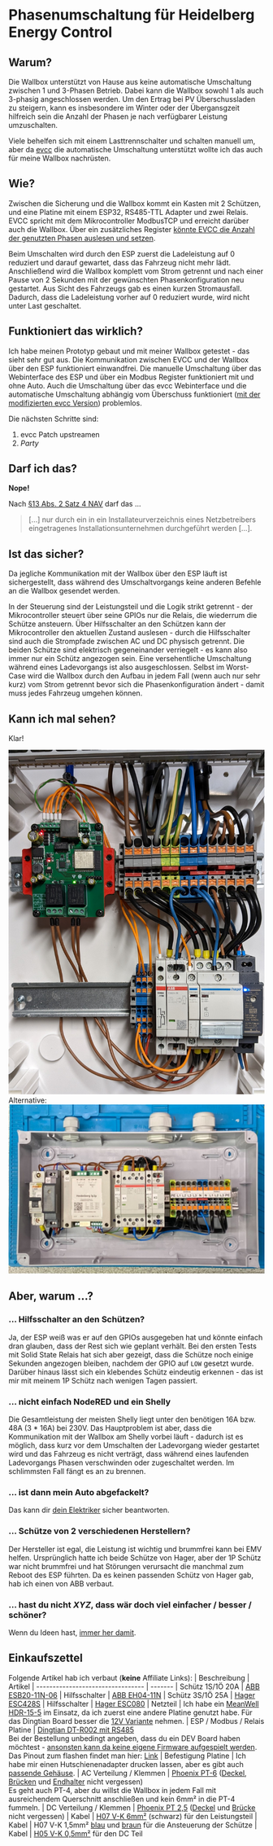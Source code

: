 # Phasenumschaltung für Heidelberg Energy Control

## Warum?

Die Wallbox unterstützt von Hause aus keine automatische Umschaltung zwischen 1 und 3-Phasen Betrieb. Dabei kann die Wallbox sowohl 1 als auch 3-phasig angeschlossen werden. Um den Ertrag bei PV Überschussladen zu steigern, kann es insbesondere im Winter oder der Übergansgzeit hilfreich sein die Anzahl der Phasen je nach verfügbarer Leistung umzuschalten.

Viele behelfen sich mit einem Lasttrennschalter und schalten manuell um, aber da [evcc](https://evcc.io/) die automatische Umschaltung unterstützt wollte ich das auch für meine Wallbox nachrüsten.

## Wie?

Zwischen die Sicherung und die Wallbox kommt ein Kasten mit 2 Schützen, und eine Platine mit einem ESP32, RS485-TTL Adapter und zwei Relais. EVCC spricht mit dem Mikrocontroller ModbusTCP und erreicht darüber auch die Wallbox. Über ein zusätzliches Register [könnte EVCC die Anzahl der genutzten Phasen auslesen und setzen](https://github.com/evcc-io/evcc/discussions/6168#discussioncomment-4925261).

Beim Umschalten wird durch den ESP zuerst die Ladeleistung auf 0 reduziert und darauf gewartet, dass das Fahrzeug nicht mehr lädt. Anschließend wird die Wallbox komplett vom Strom getrennt und nach einer Pause von 2 Sekunden mit der gewünschten Phasenkonfiguration neu gestartet. Aus Sicht des Fahrzeugs gab es einen kurzen Stromausfall. Dadurch, dass die Ladeleistung vorher auf 0 reduziert wurde, wird nicht unter Last geschaltet.

## Funktioniert das wirklich?

Ich habe meinen Prototyp gebaut und mit meiner Wallbox getestet - das sieht sehr gut aus. Die Kommunikation zwischen EVCC und der Wallbox über den ESP funktioniert einwandfrei. Die manuelle Umschaltung über das Webinterface des ESP und über ein Modbus Register funktioniert mit und ohne Auto. Auch die Umschaltung über das evcc Webinterface und die automatische Umschaltung abhängig vom Überschuss funktioniert ([mit der modifizierten evcc Version](https://github.com/zivillian/evcc)) problemlos.

 Die nächsten Schritte sind:

1. evcc Patch upstreamen
1. *Party*

## Darf ich das?

**Nope!**

Nach [§13 Abs. 2 Satz 4 NAV](https://www.gesetze-im-internet.de/nav/__13.html "Niederspannungsanschlussverordnung ") darf das ...
> [...] nur durch ein in ein Installateurverzeichnis eines Netzbetreibers eingetragenes Installationsunternehmen durchgeführt werden [...].

## Ist das sicher?

Da jegliche Kommunikation mit der Wallbox über den ESP läuft ist sichergestellt, dass während des Umschaltvorgangs keine anderen Befehle an die Wallbox gesendet werden.

In der Steuerung sind der Leistungsteil und die Logik strikt getrennt - der Mikrocontroller steuert über seine GPIOs nur die Relais, die wiederrum die Schütze ansteuern. Über Hilfsschalter an den Schützen kann der Mikrocontroller den aktuellen Zustand auslesen - durch die Hilfsschalter sind auch die Strompfade zwischen AC und DC physisch getrennt. Die beiden Schütze sind elektrisch gegeneinander verriegelt - es kann also immer nur ein Schütz angezogen sein. Eine versehentliche Umschaltung während eines Ladevorgangs ist also ausgeschlossen. Selbst im Worst-Case wird die Wallbox durch den Aufbau in jedem Fall (wenn auch nur sehr kurz) vom Strom getrennt bevor sich die Phasenkonfiguration ändert - damit muss jedes Fahrzeug umgehen können.

## Kann ich mal sehen?

Klar!

![Bild vom inneren des Kasten](docs/kasten.jpg)
Alternative:
![Bild von einem weiteren Kasten](docs/kasten2.jpg)


## Aber, warum ...?

### ... Hilfsschalter an den Schützen?

Ja, der ESP weiß was er auf den GPIOs ausgegeben hat und könnte einfach dran glauben, dass der Rest sich wie geplant verhält. Bei den ersten Tests mit Solid State Relais hat sich aber gezeigt, dass die Schütze noch einige Sekunden angezogen bleiben, nachdem der GPIO auf `LOW` gesetzt wurde. Darüber hinaus lässt sich ein klebendes Schütz eindeutig erkennen - das ist mir mit meinem 1P Schütz nach wenigen Tagen passiert.

### ... nicht einfach NodeRED und ein Shelly

Die Gesamtleistung der meisten Shelly liegt unter den benötigen 16A bzw. 48A (3 * 16A) bei 230V. Das Hauptproblem ist aber, dass die Kommunikation mit der Wallbox am Shelly vorbei läuft - dadurch ist es möglich, dass kurz vor dem Umschalten der Ladevorgang wieder gestartet wird und das Fahrzeug es nicht verträgt, dass während eines laufenden Ladevorgangs Phasen verschwinden oder zugeschaltet werden. Im schlimmsten Fall fängt es an zu brennen.

### ... ist dann mein Auto abgefackelt?

Das kann dir [dein Elektriker](#darf-ich-das) sicher beantworten.

### ... Schütze von 2 verschiedenen Herstellern?

Der Hersteller ist egal, die Leistung ist wichtig und brummfrei kann bei EMV helfen. Ursprünglich hatte ich beide Schütze von Hager, aber der 1P Schütz war nicht brummfrei und hat Störungen verursacht die manchmal zum Reboot des ESP führten. Da es keinen passenden Schütz von Hager gab, hab ich einen von ABB verbaut.

### ... hast du nicht *XYZ*, dass wär doch viel einfacher / besser / schöner?

Wenn du Ideen hast, [immer her damit](https://github.com/zivillian/heidelberg-1p3p/issues/new).

## Einkaufszettel

Folgende Artikel hab ich verbaut (**keine** Affiliate Links):
| Beschreibung                      | Artikel
| --------------------------------- | -------
| Schütz 1S/1Ö 20A                  | [ABB ESB20-11N-06](https://new.abb.com/products/de/1SBE121111R0611/esb20-11n-06)
| Hilfsschalter                     | [ABB EH04-11N](https://new.abb.com/products/de/1SAE901901M1011/eh04-11n)
| Schütz 3S/1Ö 25A                  | [Hager ESC428S](https://hager.com/de/katalog/produkt/esc428s-installationsschuetz-brumm-25a-3s1oe-230v)
| Hilfsschalter                     | [Hager ESC080](https://hager.com/de/katalog/produkt/esc080-hilfsschalter-6a-1s1oe)
| Netzteil                          | Ich habe ein [MeanWell HDR-15-5](https://www.amazon.de/dp/B06XWQSJGW) im Einsatz, da ich zuerst eine andere Platine genutzt habe. Für das Dingtian Board besser die [12V Variante](https://www.amazon.de/dp/B06XWSYRCF) nehmen.
| ESP / Modbus / Relais Platine     | [Dingtian DT-R002 mit RS485](https://www.dingtian-tech.com/en_us/relay2.html)<br/> Bei der Bestellung unbedingt angeben, dass du ein DEV Board haben möchtest - [ansonsten kann da keine eigene Firmware aufgespielt werden](https://templates.blakadder.com/dingtian_DT-R008.html#warning).<br>Das Pinout zum flashen findet man hier: [Link](docs/Dingtian%20Relay%20Board%20ESP32%20Flash%20Pinout.jpg)
| Befestigung Platine               | Ich habe mir einen Hutschienenadapter drucken lassen, aber es gibt auch [passende Gehäuse](https://www.dingtian-tech.com/img/2channel/DIN35.jpg).
| AC Verteilung / Klemmen           | [Phoenix PT-6](https://www.phoenixcontact.com/de-de/produkte/durchgangsklemme-pt-6-3211813) ([Deckel](https://www.phoenixcontact.com/de-de/produkte/abschlussdeckel-d-pt-6-3212044), [Brücken](https://www.phoenixcontact.com/de-de/produkte/steckbruecke-fbs-2-8-3030284) und [Endhalter](https://www.phoenixcontact.com/de-de/produkte/endhalter-clipfix-35-5-3022276) nicht vergessen)<br>Es geht auch PT-4, aber du willst die Wallbox in jedem Fall mit ausreichendem Querschnitt anschließen und kein 6mm² in die PT-4 fummeln.
| DC Verteilung / Klemmen           | [Phoenix PT 2,5](https://www.phoenixcontact.com/de-de/produkte/mehrleiterklemme-pt-25-quattro-3209578) ([Deckel](https://www.phoenixcontact.com/de-de/produkte/abschlussdeckel-d-st-25-quattro-3030514) und [Brücke](https://www.phoenixcontact.com/de-de/produkte/steckbruecke-fbs-2-5-3030161) nicht vergessen)
| Kabel                             | [H07 V-K 6mm²](https://www.hornbach.de/shop/Aderleitung-H07-V-K-1x6-mm-schwarz-Meterware/5188575/artikel.html) (schwarz) für den Leistungsteil
| Kabel                             | H07 V-K 1,5mm² [blau](https://www.stex24.de/124831-h07v-k-einzelader-pvc-dunkelblau-4520141) und [braun](https://www.stex24.de/124829-nyy-o-einzelader-pvc-braun-4520031) für die Ansteuerung der Schütze
| Kabel                             | [H05 V-K 0,5mm²](https://www.stex24.de/124802-h05v-einzelader-pvc-orange-4510091) für den DC Teil
